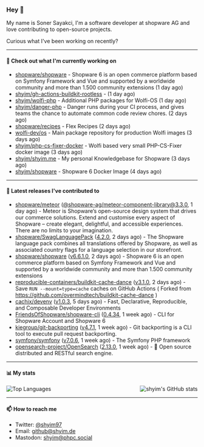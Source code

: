 ### Hey 👋

My name is Soner Sayakci, I'm a software developer at shopware AG and love contributing to open-source projects.

Curious what I've been working on recently?

---

#### 👷 Check out what I'm currently working on

- [shopware/shopware](https://github.com/shopware/shopware) - Shopware 6 is an open commerce platform based on Symfony Framework and Vue and supported by a worldwide community and more than 1.500 community extensions (1 day ago)
- [shyim/gh-actions-buildkit-rootless](https://github.com/shyim/gh-actions-buildkit-rootless) -  (1 day ago)
- [shyim/wolfi-php](https://github.com/shyim/wolfi-php) - Additional PHP packages for Wolfi-OS (1 day ago)
- [shyim/danger-php](https://github.com/shyim/danger-php) - Danger runs during your CI process, and gives teams the chance to automate common code review chores. (2 days ago)
- [shopware/recipes](https://github.com/shopware/recipes) - Flex Recipes (2 days ago)
- [wolfi-dev/os](https://github.com/wolfi-dev/os) - Main package repository for production Wolfi images (3 days ago)
- [shyim/php-cs-fixer-docker](https://github.com/shyim/php-cs-fixer-docker) - Wolfi based very small PHP-CS-Fixer docker image (3 days ago)
- [shyim/shyim.me](https://github.com/shyim/shyim.me) - My personal Knowledgebase for Shopware (3 days ago)
- [shyim/shopware](https://github.com/shyim/shopware) - Shopware 6 Docker Image (4 days ago)

---

#### 🔭 Latest releases I've contributed to

- [shopware/meteor](https://github.com/shopware/meteor) ([@shopware-ag/meteor-component-library@3.3.0](https://github.com/shopware/meteor/releases/tag/%40shopware-ag/meteor-component-library%403.3.0), 1 day ago) - Meteor is Shopware’s open-source design system that drives our commerce solutions. Extend and customise every aspect of Shopware – create elegant, delightful, and accessible experiences. There are no limits to your imagination.
- [shopware/SwagLanguagePack](https://github.com/shopware/SwagLanguagePack) ([4.2.0](https://github.com/shopware/SwagLanguagePack/releases/tag/4.2.0), 2 days ago) - The Shopware language pack combines all translations offered by Shopware, as well as associated country flags for a language selection in our storefront.
- [shopware/shopware](https://github.com/shopware/shopware) ([v6.6.1.0](https://github.com/shopware/shopware/releases/tag/v6.6.1.0), 2 days ago) - Shopware 6 is an open commerce platform based on Symfony Framework and Vue and supported by a worldwide community and more than 1.500 community extensions
- [reproducible-containers/buildkit-cache-dance](https://github.com/reproducible-containers/buildkit-cache-dance) ([v3.1.0](https://github.com/reproducible-containers/buildkit-cache-dance/releases/tag/v3.1.0), 2 days ago) - Save `RUN --mount=type=cache` caches on GitHub Actions ( Forked from https://github.com/overmindtech/buildkit-cache-dance )
- [cachix/devenv](https://github.com/cachix/devenv) ([v1.0.3](https://github.com/cachix/devenv/releases/tag/v1.0.3), 5 days ago) - Fast, Declarative, Reproducible, and Composable Developer Environments
- [FriendsOfShopware/shopware-cli](https://github.com/FriendsOfShopware/shopware-cli) ([0.4.34](https://github.com/FriendsOfShopware/shopware-cli/releases/tag/0.4.34), 1 week ago) - CLI for Shopware Account and Shopware 6
- [kiegroup/git-backporting](https://github.com/kiegroup/git-backporting) ([v4.7.1](https://github.com/kiegroup/git-backporting/releases/tag/v4.7.1), 1 week ago) - Git backporting is a CLI tool to execute pull request backporting.
- [symfony/symfony](https://github.com/symfony/symfony) ([v7.0.6](https://github.com/symfony/symfony/releases/tag/v7.0.6), 1 week ago) - The Symfony PHP framework
- [opensearch-project/OpenSearch](https://github.com/opensearch-project/OpenSearch) ([2.13.0](https://github.com/opensearch-project/OpenSearch/releases/tag/2.13.0), 1 week ago) - 🔎 Open source distributed and RESTful search engine.

---

#### 📊 My stats

<img align="right" alt="shyim's GitHub stats" src="https://github-readme-stats.vercel.app/api?username=shyim&count_private=1&show_icons=true&" />

![Top Languages](https://github-readme-stats.vercel.app/api/top-langs/?username=shyim)

---

#### 📫 How to reach me

- Twitter: [@shyim97](https://twitter.com/shyim97)
- Email: [github@shyim.de](mailto://github@shyim.de)
- Mastodon: <a rel="me" href="https://phpc.social/@shyim">shyim@phpc.social</a>
